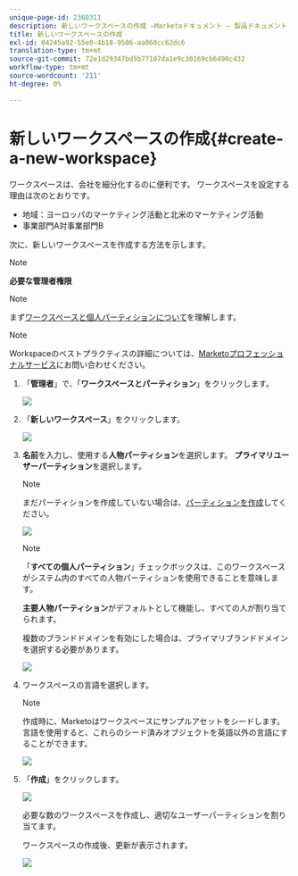 ```yaml
---
unique-page-id: 2360311
description: 新しいワークスペースの作成 —Marketoドキュメント — 製品ドキュメント
title: 新しいワークスペースの作成
exl-id: 04245a92-55e0-4b18-9506-aa060cc62dc6
translation-type: tm+mt
source-git-commit: 72e1d29347bd5b77107da1e9c30169cb6490c432
workflow-type: tm+mt
source-wordcount: '211'
ht-degree: 0%

---
```


# 新しいワークスペースの作成{#create-a-new-workspace}

ワークスペースは、会社を細分化するのに便利です。 ワークスペースを設定する理由は次のとおりです。

* 地域：ヨーロッパのマーケティング活動と北米のマーケティング活動
* 事業部門A対事業部門B

次に、新しいワークスペースを作成する方法を示します。

>[!NOTE]
>
>**必要な管理者権限**

>[!NOTE]
>
>まず[ワークスペースと個人パーティションについて](/help/marketo/product-docs/administration/workspaces-and-person-partitions/understanding-workspaces-and-person-partitions.md)を理解します。

>[!NOTE]
>
>Workspaceのベストプラクティスの詳細については、[Marketoプロフェッショナルサービス](mailto:services@marketo.com)にお問い合わせください。

1. 「**管理者**」で、「**ワークスペースとパーティション**」をクリックします。

   ![](assets/image2014-9-17-11-3a59-3a11.png)

1. 「**新しいワークスペース**」をクリックします。

   ![](assets/two-1.png)

1. **名前**&#x200B;を入力し、使用する&#x200B;**人物パーティション**&#x200B;を選択します。 **プライマリユーザーパーティション**&#x200B;を選択します。

   >[!NOTE]
   >
   >まだパーティションを作成していない場合は、[パーティションを作成](/help/marketo/product-docs/administration/workspaces-and-person-partitions/create-a-person-partition.md)してください。

   ![](assets/three-1.png)

   >[!NOTE]
   >
   >「**すべての個人パーティション**」チェックボックスは、このワークスペースがシステム内のすべての人物パーティションを使用できることを意味します。
   >
   >**主要人物パーティション**&#x200B;がデフォルトとして機能し、すべての人が割り当てられます。

   複数のブランドドメインを有効にした場合は、プライマリブランドドメインを選択する必要があります。

   ![](assets/four-1.png)

1. ワークスペースの言語を選択します。

   >[!NOTE]
   >
   >作成時に、Marketoはワークスペースにサンプルアセットをシードします。 言語を使用すると、これらのシード済みオブジェクトを英語以外の言語にすることができます。

   ![](assets/five.png)

1. 「**作成**」をクリックします。

   ![](assets/six.png)

   必要な数のワークスペースを作成し、適切なユーザーパーティションを割り当てます。

   ワークスペースの作成後、更新が表示されます。

   ![](assets/image2014-9-17-15-3a39-3a10.png)
